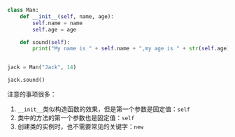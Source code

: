 ```python
class Man:
    def __init__(self, name, age):
        self.name = name
        self.age = age

    def sound(self):
        print("My name is " + self.name + ",my age is " + str(self.age))


jack = Man("Jack", 14)

jack.sound()
```

注意的事项很多：

1. `__init__`类似构造函数的效果，但是第一个参数是固定值：`self`
2. 类中的方法的第一个参数也是固定值：`self`
3. 创建类的实例时，也不需要常见的关键字：`new`